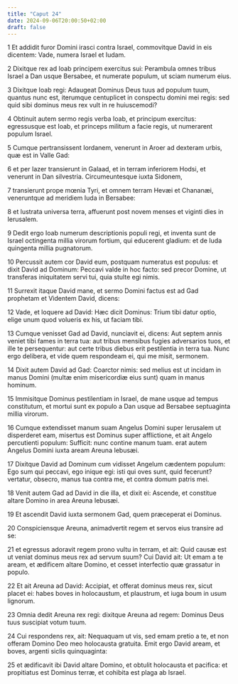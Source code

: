```yaml
---
title: "Caput 24"
date: 2024-09-06T20:00:50+02:00
draft: false
---
```



1 Et addidit furor Domini irasci contra Israel, commovitque David in eis dicentem: Vade, numera Israel et Iudam.

2 Dixitque rex ad Ioab principem exercitus sui: Perambula omnes tribus Israel a Dan usque Bersabee, et numerate populum, ut sciam numerum eius.

3 Dixitque Ioab regi: Adaugeat Dominus Deus tuus ad populum tuum, quantus nunc est, iterumque centuplicet in conspectu domini mei regis: sed quid sibi dominus meus rex vult in re huiuscemodi?

4 Obtinuit autem sermo regis verba Ioab, et principum exercitus: egressusque est Ioab, et princeps militum a facie regis, ut numerarent populum Israel.

5 Cumque pertransissent Iordanem, venerunt in Aroer ad dexteram urbis, quæ est in Valle Gad:

6 et per Iazer transierunt in Galaad, et in terram inferiorem Hodsi, et venerunt in Dan silvestria. Circumeuntesque iuxta Sidonem,

7 transierunt prope mœnia Tyri, et omnem terram Hevæi et Chananæi, veneruntque ad meridiem Iuda in Bersabee:

8 et lustrata universa terra, affuerunt post novem menses et viginti dies in Ierusalem.

9 Dedit ergo Ioab numerum descriptionis populi regi, et inventa sunt de Israel octingenta millia virorum fortium, qui educerent gladium: et de Iuda quingenta millia pugnatorum.

10 Percussit autem cor David eum, postquam numeratus est populus: et dixit David ad Dominum: Peccavi valde in hoc facto: sed precor Domine, ut transferas iniquitatem servi tui, quia stulte egi nimis.

11 Surrexit itaque David mane, et sermo Domini factus est ad Gad prophetam et Videntem David, dicens:

12 Vade, et loquere ad David: Hæc dicit Dominus: Trium tibi datur optio, elige unum quod volueris ex his, ut faciam tibi.

13 Cumque venisset Gad ad David, nunciavit ei, dicens: Aut septem annis veniet tibi fames in terra tua: aut tribus mensibus fugies adversarios tuos, et ille te persequentur: aut certe tribus diebus erit pestilentia in terra tua. Nunc ergo delibera, et vide quem respondeam ei, qui me misit, sermonem.

14 Dixit autem David ad Gad: Coarctor nimis: sed melius est ut incidam in manus Domini (multæ enim misericordiæ eius sunt) quam in manus hominum.

15 Immisitque Dominus pestilentiam in Israel, de mane usque ad tempus constitutum, et mortui sunt ex populo a Dan usque ad Bersabee septuaginta millia virorum.

16 Cumque extendisset manum suam Angelus Domini super Ierusalem ut disperderet eam, misertus est Dominus super afflictione, et ait Angelo percutienti populum: Sufficit: nunc contine manum tuam. erat autem Angelus Domini iuxta aream Areuna Iebusæi.

17 Dixitque David ad Dominum cum vidisset Angelum cædentem populum: Ego sum qui peccavi, ego inique egi: isti qui oves sunt, quid fecerunt? vertatur, obsecro, manus tua contra me, et contra domum patris mei.

18 Venit autem Gad ad David in die illa, et dixit ei: Ascende, et constitue altare Domino in area Areuna Iebusæi.

19 Et ascendit David iuxta sermonem Gad, quem præceperat ei Dominus.

20 Conspiciensque Areuna, animadvertit regem et servos eius transire ad se:

21 et egressus adoravit regem prono vultu in terram, et ait: Quid causæ est ut veniat dominus meus rex ad servum suum? Cui David ait: Ut emam a te aream, et ædificem altare Domino, et cesset interfectio quæ grassatur in populo.

22 Et ait Areuna ad David: Accipiat, et offerat dominus meus rex, sicut placet ei: habes boves in holocaustum, et plaustrum, et iuga boum in usum lignorum.

23 Omnia dedit Areuna rex regi: dixitque Areuna ad regem: Dominus Deus tuus suscipiat votum tuum.

24 Cui respondens rex, ait: Nequaquam ut vis, sed emam pretio a te, et non offeram Domino Deo meo holocausta gratuita. Emit ergo David aream, et boves, argenti siclis quinquaginta:

25 et ædificavit ibi David altare Domino, et obtulit holocausta et pacifica: et propitiatus est Dominus terræ, et cohibita est plaga ab Israel.


